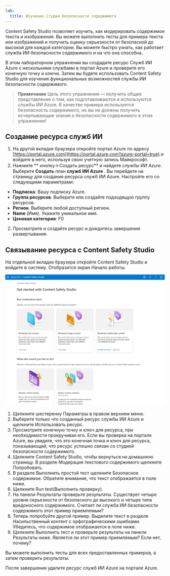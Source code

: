 ```yaml
---
lab:
  title: Изучение Студии безопасности содержимого
---
```


Content Safety Studio позволяет изучить, как модерировать содержимое текста и изображения. Вы можете выполнить тесты для примера текста или изображений и получить оценку серьезности от безопасной до высокой для каждой категории. Вы можете быстро узнать, как работает служба ИИ безопасности содержимого и на что она способна. 

В этом лабораторном упражнении вы создадите ресурс Служб ИИ Azure с несколькими службами в портал Azure и проверите его конечную точку и ключи. Затем вы будете использовать Content Safety Studio для изучения функциональных возможностей службы ИИ безопасности содержимого. 

> **Примечание** Цель этого упражнения — получить общее представление о том, как подготавливаются и используются службы ИИ Azure. В качестве примера используется безопасность содержимого, но вы не должны получить исчерпывающие знания о безопасности содержимого в этом упражнении!

## Создание ресурса служб ИИ

1.  На другой вкладке браузера откройте портал Azure по адресу [https://portal.azure.com](https://portal.azure.com?azure-portal=true) и войдите в него, используя свою учетную запись Майкрософт.
1.  Нажмите ** кнопку&#65291;Создать ресурс** и найдите *службы ИИ Azure*. Выберите **Создать** план **служб ИИ Azure** . Вы перейдете на страницу для создания ресурса служб ИИ Azure. Настройте его со следующими параметрами:
- **Подписка**: Вашу подписку Azure.
- **Группа ресурсов**. Выберите или создайте подходящую группу ресурсов.
- **Регион**. Выберите любой доступный регион.
- **Name** (Имя). Укажите уникальное имя.
- **Ценовая категория**: F0 
2.  Просмотрите и создайте ресурс и дождитесь завершения развертывания. 

## Связывание ресурса с Content Safety Studio 
На отдельной вкладке браузера откройте Content Safety Studio и войдите в систему. Отобразится экран Начало работы.

![Снимок экрана: целевая страница студии безопасности содержимого.](./media/content-safety/content-safety-getting-started.png)

1.  Щелкните шестеренку Параметры в правом верхнем меню.
2.  Выберите только что созданный ресурс службы ИИ Azure и щелкните Использовать ресурс.
3.  Просмотрите конечную точку и ключ для ресурса, при необходимости прокручивая его. Если вы проверка на портале Azure, вы увидите, что это конечная точка и ключ для ресурса, показывающий, что ресурс успешно связан со студией безопасности содержимого.
4.  Щелкните Content Safety Studio, чтобы вернуться на домашнюю страницу. В разделе Модерация текстового содержимого щелкните Попробовать.
5.  В разделе Выполнить простой тест щелкните Безопасное содержимое. Обратите внимание, что текст отображается в поле ниже. 
6.  Щелкните Run test(Выполнить проверку). 
7.  На панели Результаты проверьте результаты. Существует четыре уровня серьезности от безопасного до высокого и четыре типа вредоносного содержимого. Считает ли служба ИИ безопасности содержимого этот пример приемлемым? 
8.  Теперь попробуйте другой пример. Выделите текст в разделе Насильственный контент с орфографическими ошибками. Убедитесь, что содержимое отображается в поле ниже.
9.  Щелкните Выполнить тест и проверьте результаты на панели Результаты ниже. Является ли этот пример приемлемым? Если нет, почему?

Вы можете выполнить тесты для всех предоставленных примеров, а затем проверить результаты.

После завершения удалите ресурс служб ИИ Azure на портале Azure. 
